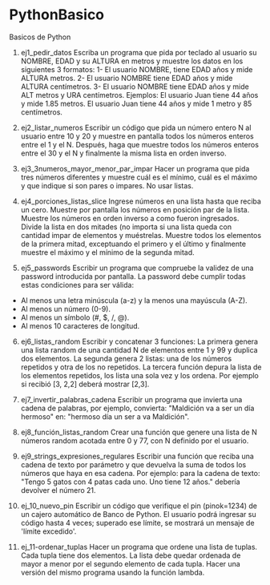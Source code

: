 # PythonBasico
 Basicos de Python

1. ej1_pedir_datos
Escriba un programa que pida por teclado al usuario su NOMBRE, EDAD y su ALTURA en metros y muestre los datos en los siguientes 3 formatos:
1-	El usuario NOMBRE, tiene EDAD años y mide ALTURA metros.
2-	El usuario NOMBRE tiene EDAD años y mide ALTURA centímetros.
3-	El usuario NOMBRE tiene EDAD años y mide ALT metros y URA centímetros.
Ejemplos: El usuario Juan tiene 44 años y mide 1.85 metros.
El usuario Juan tiene 44 años y mide 1 metro y 85 centímetros.

2. ej2_listar_numeros
Escribir un código que pida un número entero N al usuario entre 10 y 20 y muestre en pantalla todos los números enteros entre el 1 y el N. Después, haga que muestre todos los números enteros entre el 30 y el N y finalmente la misma lista en orden inverso.

3. ej3_3numeros_mayor_menor_par_impar
Hacer un programa que pida tres números diferentes y muestre cuál es el mínimo, cuál es el máximo y que indique si son pares o impares. No usar listas.

4. ej4_porciones_listas_slice
Ingrese números en una lista hasta que reciba un cero. Muestre por pantalla los números en posición par de la lista. Muestre los números en orden inverso a como fueron ingresados.
Divide la lista en dos mitades (no importa si una lista queda con cantidad impar de elementos y muéstrelas. Muestre todos los elementos de la primera mitad, exceptuando el primero y el último y finalmente muestre el máximo y el mínimo de la segunda mitad.

5. ej5_passwords
Escribir un programa que compruebe la validez de una password introducida por pantalla.
La password debe cumplir todas estas condiciones para ser válida:
- Al menos una letra minúscula (a-z) y la menos una mayúscula (A-Z).
- Al menos un número (0-9).
- Al menos un símbolo (#, $, /, @).
- Al menos 10 caracteres de longitud.

6. ej6_listas_random
Escribir y concatenar 3 funciones: La primera genera una lista random de una cantidad N de elementos entre 1 y 99 y duplica dos elementos. La segunda genera 2 listas: una de los números repetidos y otra de los no repetidos. La tercera función depura la lista de los elementos repetidos, los lista una sola vez y los ordena. Por ejemplo si recibió [3, 2,2] deberá mostrar [2,3].

7. ej7_invertir_palabras_cadena
Escribir un programa que invierta una cadena de palabras, por ejemplo, convierta: "Maldición va a ser un día hermoso" en: "hermoso día un ser a va Maldición".

8. ej8_función_listas_random
Crear una función que genere una lista de N números random acotada entre 0 y 77, con N definido
por el usuario.

9. ej9_strings_expresiones_regulares
Escribir una función que reciba una cadena de texto por parámetro y que devuelva la suma de todos los números que haya en esa cadena.
Por ejemplo: para la cadena de texto: "Tengo 5 gatos con 4 patas cada uno. Uno tiene 12 años." debería devolver el número 21.

10. ej_10_nuevo_pin
Escribir un código que verifique el pin (pinok=1234) de un cajero automático de Banco de Python. El usuario podrá ingresar su código hasta 4 veces; superado ese límite, se mostrará un mensaje de 'límite excedido'.

11. ej_11-ordenar_tuplas
Hacer un programa que ordene una lista de tuplas. Cada tupla tiene dos elementos. La lista debe quedar ordenada de mayor a menor por el segundo elemento de cada tupla. Hacer una versión del mismo programa usando la función lambda.
